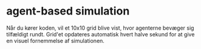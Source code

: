 # agent-based simulation

Når du kører koden, vil et 10x10 grid blive vist, hvor agenterne bevæger sig tilfældigt rundt. Grid'et opdateres automatisk hvert halve sekund for at give en visuel fornemmelse af simulationen.
